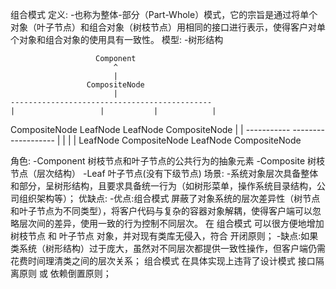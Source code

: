 组合模式
定义:
 -也称为整体-部分（Part-Whole）模式，它的宗旨是通过将单个对象（叶子节点）和组合对象（树枝节点）用相同的接口进行表示，使得客户对单个对象和组合对象的使用具有一致性。
模型:
 -树形结构
                            
                       Component
                           ^
                           |
                     CompositeNode
                           |
    ---------------------------------------------
    |                   |           |            |
   CompositeNode   LeafNode     LeafNode   CompositeNode
        |                                         |
    -----------                          -------------------
    |         |                          |                  |
LeafNode  CompositeNode                LeafNode        CompositeNode

角色:
 -Component 树枝节点和叶子节点的公共行为的抽象元素
 -Composite 树枝节点（层次结构）
 -Leaf 叶子节点(没有下级节点)
场景:
 -系统对象层次具备整体和部分，呈树形结构，且要求具备统一行为（如树形菜单，操作系统目录结构，公司组织架构等）；
优缺点:
 -优点:组合模式 屏蔽了对象系统的层次差异性（树节点和叶子节点为不同类型），将客户代码与复杂的容器对象解耦，使得客户端可以忽略层次间的差异，使用一致的行为控制不同层次。
在 组合模式 可以很方便地增加 树枝节点 和 叶子节点 对象，并对现有类库无侵入，符合 开闭原则；
 -缺点:如果类系统（树形结构）过于庞大，虽然对不同层次都提供一致性操作，但客户端仍需花费时间理清类之间的层次关系；
组合模式 在具体实现上违背了设计模式 接口隔离原则 或 依赖倒置原则；